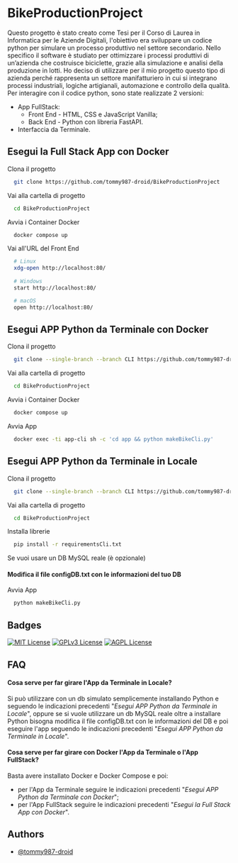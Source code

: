 
# BikeProductionProject

Questo progetto è stato creato come Tesi per il Corso di Laurea in Informatica per le Aziende Digitali, l'obiettivo era sviluppare un codice python per simulare un processo produttivo nel settore secondario. Nello specifico il software è studiato per ottimizzare i processi produttivi di un’azienda che costruisce biciclette, grazie alla simulazione e analisi della produzione in lotti. Ho deciso di utilizzare per il mio progetto questo tipo di azienda perché rappresenta un settore manifatturiero in cui si integrano processi industriali, logiche artigianali, automazione e controllo della qualità. 
Per interagire con il codice python, sono state realizzate 2 versioni: 

- App FullStack:
    - Front End - HTML, CSS e JavaScript Vanilla;
    - Back End - Python con libreria FastAPI.
- Interfaccia da Terminale. 


## Esegui la Full Stack App con Docker

Clona il progetto

```bash
  git clone https://github.com/tommy987-droid/BikeProductionProject
```

Vai alla cartella di progetto

```bash
  cd BikeProductionProject
```

Avvia i Container Docker

```bash
  docker compose up
```

Vai all'URL del Front End

```bash
  # Linux
  xdg-open http://localhost:80/
  
  # Windows
  start http://localhost:80/

  # macOS
  open http://localhost:80/
```

## Esegui APP Python da Terminale con Docker

Clona il progetto

```bash
  git clone --single-branch --branch CLI https://github.com/tommy987-droid/BikeProductionProject
```

Vai alla cartella di progetto

```bash
  cd BikeProductionProject
```

Avvia i Container Docker

```bash
  docker compose up
```

Avvia App

```bash
  docker exec -ti app-cli sh -c 'cd app && python makeBikeCli.py'
```

## Esegui APP Python da Terminale in Locale

Clona il progetto

```bash
  git clone --single-branch --branch CLI https://github.com/tommy987-droid/BikeProductionProject
```

Vai alla cartella di progetto

```bash
  cd BikeProductionProject
```

Installa librerie

```bash
  pip install -r requirementsCli.txt
```

Se vuoi usare un DB MySQL reale (è opzionale)

#### Modifica il file configDB.txt con le informazioni del tuo DB

Avvia App

```bash
  python makeBikeCli.py
```


## Badges

[![MIT License](https://img.shields.io/badge/License-MIT-green.svg)](https://choosealicense.com/licenses/mit/)
[![GPLv3 License](https://img.shields.io/badge/License-GPL%20v3-yellow.svg)](https://opensource.org/licenses/)
[![AGPL License](https://img.shields.io/badge/license-AGPL-blue.svg)](http://www.gnu.org/licenses/agpl-3.0)


## FAQ

#### Cosa serve per far girare l'App da Terminale in Locale?

Si può utilizzare con un db simulato semplicemente installando Python e seguendo le indicazioni precedenti "*Esegui APP Python da Terminale in Locale*", oppure se si vuole utilizzare un db MySQL reale oltre a installare Python bisogna modifica il file configDB.txt con le informazioni del DB e poi eseguire l'app seguendo le indicazioni precedenti "*Esegui APP Python da Terminale in Locale*".

#### Cosa serve per far girare con Docker l'App da Terminale o l'App FullStack?

Basta avere installato Docker e Docker Compose e poi:
- per l'App da Terminale seguire le indicazioni precedenti "*Esegui APP Python da Terminale con Docker*";
- per l'App FullStack seguire le indicazioni precedenti "*Esegui la Full Stack App con Docker*".


## Authors

- [@tommy987-droid](https://github.com/tommy987-droid)

